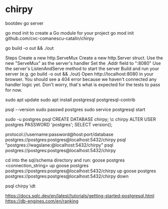 # chirpy
bootdev go server

go mod init to create a Go module for your project
go mod init github.com/cvc-comanescu-catalin/chirpy

go build -o out && ./out

Steps
Create a new http.ServeMux
Create a new http.Server struct.
Use the new "ServeMux" as the server's handler
Set the .Addr field to ":8080"
Use the server's ListenAndServe method to start the server
Build and run your server (e.g. go build -o out && ./out)
Open http://localhost:8080 in your browser. You should see a 404 error because we haven't connected any handler logic yet. Don't worry, that's what is expected for the tests to pass for now.



sudo apt update
sudo apt install postgresql postgresql-contrib

psql --version
sudo passwd postgres
sudo service postgresql start

sudo -u postgres psql
CREATE DATABASE chirpy;
\c chirpy
ALTER USER postgres PASSWORD 'postgres';
SELECT version();


protocol://username:password@host:port/database
postgres://postgres:postgres@localhost:5432/chirpy
psql "postgres://wagslane:@localhost:5432/chirpy"
psql postgres://postgres:postgres@localhost:5432/chirpy


cd into the sql/schema directory and run:
goose postgres <connection_string> up
goose postgres postgres://postgres:postgres@localhost:5432/chirpy up
goose postgres postgres://postgres:postgres@localhost:5432/chirpy down

psql chirpy
\dt



https://docs.sqlc.dev/en/latest/tutorials/getting-started-postgresql.html
https://db-engines.com/en/ranking